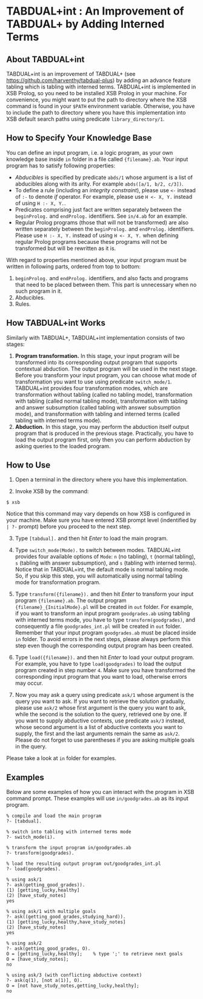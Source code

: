 # TABDUAL+int : An Improvement of TABDUAL+ by Adding Interned Terms

## About TABDUAL+int
TABDUAL+int is an improvement of TABDUAL+ (see https://github.com/harventhy/tabdual-plus) by adding an advance feature tabling which is tabling with interned terms. TABDUAL+int is implemented in XSB Prolog, so you need to be installed XSB Prolog in your machine. For convenience, you might want to put the path to directory where the XSB command is found in your `$PATH` environment variable. Otherwise, you have to include the path to directory where you have this implementation into XSB default search paths using predicate `library_directory/1`.

## How to Specify Your Knowledge Base
You can define an input program, i.e. a logic program, as your own knowledge base inside `in` folder in a file called `{filename}.ab`. Your input program has to satisfy following properties:
* *Abducibles* is specified by predicate `abds/1` whose argument is a list of abducibles along with its arity. For example `abds([a/1, b/2, c/3])`.
* To define a rule (including an *integrity constraint*), please use `<-` instead of `:-` to denote *if* operator. For example, please use `H <- X, Y.` instead of using `H :- X, Y.`.
* Predicates comprising just fact are written separately between the `beginProlog.` and `endProlog.` identifiers. See `in/4.ab` for an example.
* Regular Prolog programs (those that will not be transformed) are also written separately between the `beginProlog.` and `endProlog.` identifiers. Please use `H :- X, Y.` instead of using `H <- X, Y.` when defining regular Prolog programs because these programs will not be transformed but will be rewritten as it is.

With regard to properties mentioned above, your input program must be written in following parts, ordered from top to bottom:
1. `beginProlog.` and `endProlog.` identifiers, and also facts and programs that need to be placed between them. This part is unnecessary when no such program in it.
2. Abducibles.
3. Rules.

## How TABDUAL+int Works
Similarly with TABDUAL+, TABDUAL+int implementation consists of two stages:
1. **Program transformation.** In this stage, your input program will be transformed into its corresponding output program that supports contextual abduction. The output program will be used in the next stage. Before you transform your input program, you can choose what mode of transformation you want to use using predicate `switch_mode/1`. TABDUAL+int provides four transformation modes, which are transformation without tabling (called no tabling mode), transformation with tabling (called normal tabling mode), transformation with tabling and answer subsumption (called tabling with answer subsumption mode), and transformation with tabling and interned terms (called tabling with interned terms mode).
2. **Abduction.** In this stage, you may perform the abduction itself output program that is produced in the previous stage. Practically, you have to load the output program first, only then you can perform abduction by asking queries to the loaded program.
 
## How to Use
1. Open a terminal in the directory where you have this implementation.

2. Invoke XSB by the command:
```
$ xsb
```
Notice that this command may vary depends on how XSB is configured in your machine. Make sure you have entered XSB prompt level (indentified by `| ?-` prompt) before you proceed to the next step.

3. Type `[tabdual].` and then hit *Enter* to load the main program.

4. Type `switch_mode(Mode).` to switch between modes. TABDUAL+int provides four available options of `Mode`: `n` (no tabling), `t` (normal tabling), `s` (tabling with answer subsumption), and `s` (tabling with interned terms). Notice that in TABDUAL+int, the default mode is normal tabling mode. So, if you skip this step, you will automatically using normal tabling mode for transformation program.

5. Type `transform({filename}).` and then hit *Enter* to transform your input program `{filename}.ab`.  The output program `{filename}_{InitialMode}.pl` will be created in `out` folder. For example, if you want to transform an input program `goodgrades.ab` using tabling with interned terms mode, you have to type `transform(goodgrades)`, and consequently a file `goodgrades_int.pl` will be created in `out` folder. Remember that your input program `goodgrades.ab` must be placed inside `in` folder. To avoid errors in the next steps, please always perform this step even though the corresponding output program has been created. 

6. Type `load({filename}).` and then hit *Enter* to load your output program.  For example, you have to type `load(goodgrades)`  to load the output program created in step number `4`. Make sure you have transformed the corresponding input program that you want to load, otherwise errors may occur.

7. Now you may ask a query using predicate `ask/1` whose argument is the query you want to ask. If you want to retrieve the solution gradually, please use `ask/2` whose first argument is the query you want to ask, while the second is the solution to the query, retrieved one by one. If you want to supply abductive contexts, use predicate `ask/3` instead, whose second argument is a list of abductive contexts you want to supply, the first and the last arguments remain the same as `ask/2`. Please do not forget to use parentheses if you are asking multiple goals in the query.

Please take a look at `in` folder for examples.
## Examples
Below are some examples of how you can interact with the program in XSB command prompt. These examples will use `in/goodgrades.ab` as its input program.

    % compile and load the main program
	?- [tabdual].                       
    
	% switch into tabling with interned terms mode
	?- switch_mode(i).                       
	
    % transform the input program in/goodgrades.ab
	?- transform(goodgrades).                    
    
    % load the resulting output program out/goodgrades_int.pl
	?- load(goodgrades).                         
    
    % using ask/1
	?- ask(getting_good_grades)).                       
    (1) [getting_lucky,healthy]
	(2) [have_study_notes]
    yes
    
    % using ask/1 with multiple goals
	?- ask((getting_good_grades,studying_hard)).         
    (1) [getting_lucky,healthy,have_study_notes]
	(2) [have_study_notes]
    yes
    
    % using ask/2
	?- ask(getting_good_grades, O).                     
    O = [getting_lucky,healthy]; 	% type ';' to retrieve next goals                    
	O = [have_study_notes];
    no

    % using ask/3 (with conflicting abductive context)
	?- ask(q(1), [not a(1)], O).        
    O = [not have_study_notes,getting_lucky,healthy];
    no
    
